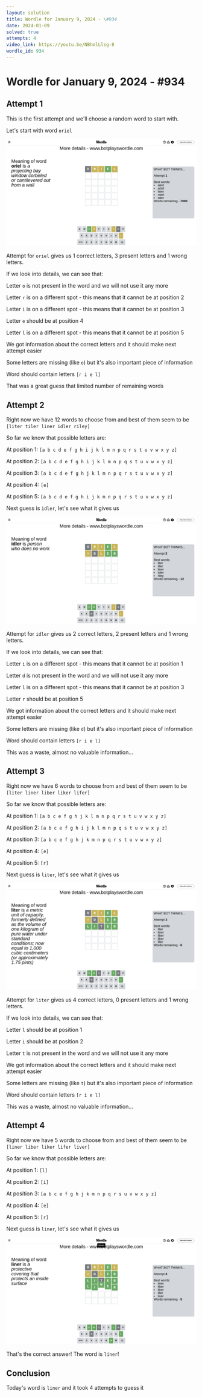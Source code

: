 ```yaml
---
layout: solution
title: Wordle for January 9, 2024 - \#934
date: 2024-01-09
solved: true
attempts: 4
video_link: https://youtu.be/NBhmlLlsg-8
wordle_id: 934
---
```


# Wordle for January 9, 2024 - \#934

## Attempt 1

This is the first attempt and we'll choose a random word to start with.

Let's start with word `oriel`

![Attempt 1](2024-01-09/attempt-1.png)

Attempt for `oriel` gives us 1 correct letters, 3 present letters and 1 wrong letters.

If we look into details, we can see that:

Letter `o` is not present in the word and we will not use it any more

Letter `r` is on a different spot - this means that it cannot be at position 2

Letter `i` is on a different spot - this means that it cannot be at position 3

Letter `e` should be at position 4

Letter `l` is on a different spot - this means that it cannot be at position 5

We got information about the correct letters and it should make next attempt easier

Some letters are missing (like `o`) but it's also important piece of information

Word should contain letters `[r i e l]`

That was a great guess that limited number of remaining words



## Attempt 2

Right now we have 12 words to choose from and best of them seem to be `[liter tiler liner idler riley]`

So far we know that possible letters are:

At position 1: `[a b c d e f g h i j k l m n p q r s t u v w x y z]`

At position 2: `[a b c d e f g h i j k l m n p q s t u v w x y z]`

At position 3: `[a b c d e f g h j k l m n p q r s t u v w x y z]`

At position 4: `[e]`

At position 5: `[a b c d e f g h i j k m n p q r s t u v w x y z]`

Next guess is `idler`, let's see what it gives us

![Attempt 2](2024-01-09/attempt-2.png)

Attempt for `idler` gives us 2 correct letters, 2 present letters and 1 wrong letters.

If we look into details, we can see that:

Letter `i` is on a different spot - this means that it cannot be at position 1

Letter `d` is not present in the word and we will not use it any more

Letter `l` is on a different spot - this means that it cannot be at position 3

Letter `r` should be at position 5

We got information about the correct letters and it should make next attempt easier

Some letters are missing (like `d`) but it's also important piece of information

Word should contain letters `[r i e l]`

This was a waste, almost no valuable information...



## Attempt 3

Right now we have 6 words to choose from and best of them seem to be `[liter liner liber liker lifer]`

So far we know that possible letters are:

At position 1: `[a b c e f g h j k l m n p q r s t u v w x y z]`

At position 2: `[a b c e f g h i j k l m n p q s t u v w x y z]`

At position 3: `[a b c e f g h j k m n p q r s t u v w x y z]`

At position 4: `[e]`

At position 5: `[r]`

Next guess is `liter`, let's see what it gives us

![Attempt 3](2024-01-09/attempt-3.png)

Attempt for `liter` gives us 4 correct letters, 0 present letters and 1 wrong letters.

If we look into details, we can see that:

Letter `l` should be at position 1

Letter `i` should be at position 2

Letter `t` is not present in the word and we will not use it any more

We got information about the correct letters and it should make next attempt easier

Some letters are missing (like `t`) but it's also important piece of information

Word should contain letters `[r i e l]`

This was a waste, almost no valuable information...



## Attempt 4

Right now we have 5 words to choose from and best of them seem to be `[liner liber liker lifer liver]`

So far we know that possible letters are:

At position 1: `[l]`

At position 2: `[i]`

At position 3: `[a b c e f g h j k m n p q r s u v w x y z]`

At position 4: `[e]`

At position 5: `[r]`

Next guess is `liner`, let's see what it gives us

![Attempt 4](2024-01-09/attempt-4.png)

That's the correct answer! The word is `liner`!

## Conclusion

Today's word is `liner` and it took 4 attempts to guess it

